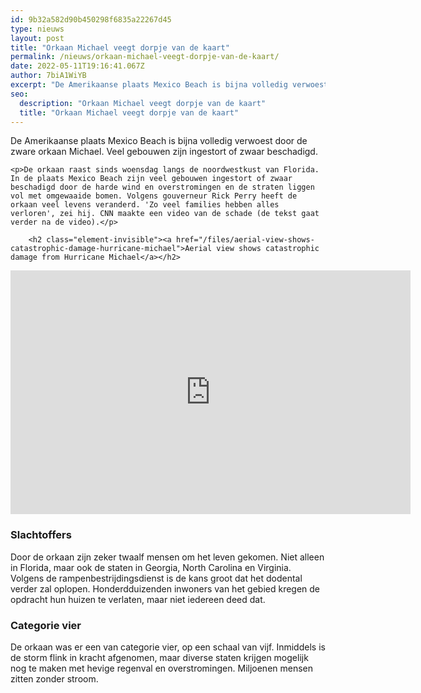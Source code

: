 ```yaml
---
id: 9b32a582d90b450298f6835a22267d45
type: nieuws
layout: post
title: "Orkaan Michael veegt dorpje van de kaart"
permalink: /nieuws/orkaan-michael-veegt-dorpje-van-de-kaart/
date: 2022-05-11T19:16:41.067Z
author: 7biA1WiYB
excerpt: "De Amerikaanse plaats Mexico Beach is bijna volledig verwoest door de zware orkaan Michael. Veel gebouwen zijn ingestort of zwaar beschadigd.  "
seo:
  description: "Orkaan Michael veegt dorpje van de kaart"
  title: "Orkaan Michael veegt dorpje van de kaart"
---
```

De Amerikaanse plaats Mexico Beach is bijna volledig verwoest door de zware orkaan Michael. Veel gebouwen zijn ingestort of zwaar beschadigd.  

    <p>De orkaan raast sinds woensdag langs de noordwestkust van Florida. In de plaats Mexico Beach zijn veel gebouwen ingestort of zwaar beschadigd door de harde wind en overstromingen en de straten liggen vol met omgewaaide bomen. Volgens gouverneur Rick Perry heeft de orkaan veel levens veranderd. 'Zo veel families hebben alles verloren', zei hij. CNN maakte een video van de schade (de tekst gaat verder na de video).</p>
<p><div class="media media-element-container media-default"><div id="file-534931" class="file file-video file-video-youtube">

        <h2 class="element-invisible"><a href="/files/aerial-view-shows-catastrophic-damage-hurricane-michael">Aerial view shows catastrophic damage from Hurricane Michael</a></h2>
    
  
  <div class="content">
    <div class="media-youtube-video media-element file-default media-youtube-1">
  <iframe class="media-youtube-player" width="640" height="390" title="Aerial view shows catastrophic damage from Hurricane Michael" src="https://www.youtube.com/embed/_m_F0XxtstU?wmode=opaque&controls=" name="Aerial view shows catastrophic damage from Hurricane Michael" frameborder="0" allowfullscreen="">Video van Aerial view shows catastrophic damage from Hurricane Michael</iframe>
</div>
  </div>

  
</div>
</div>
<h3>Slachtoffers</h3>
<p>Door de orkaan zijn zeker twaalf mensen om het leven gekomen. Niet alleen in Florida, maar ook de staten in Georgia, North Carolina en Virginia. Volgens de rampenbestrijdingsdienst is de kans groot dat het dodental verder zal oplopen. Honderdduizenden inwoners van het gebied kregen de opdracht hun huizen te verlaten, maar niet iedereen deed dat. </p>
<h3>Categorie vier</h3>
<p>De orkaan was er een van categorie vier, op een schaal van vijf. Inmiddels is de storm flink in kracht afgenomen, maar diverse staten krijgen mogelijk nog te maken met hevige regenval en overstromingen. Miljoenen mensen zitten zonder stroom.</p>  
